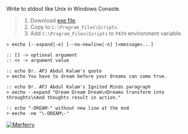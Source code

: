 Write to stdout like Unix in Windows Console.
> 1. Download [exe file](https://raw.githubusercontent.com/winp/extra-bel/master/ecd.cmd).
> 2. Copy to `C:\Program_Files\Scripts`.
> 3. Add `C:\Program_Files\Scripts` to `PATH` environment variable.


```batch
> eecho [--expand|-e] [--no-newline|-n] [<message>...]

:: [] -> optional argument
:: <> -> argument value
```

```batch
:: echo Dr. APJ Abdul Kalam's quote
> eecho You have to dream before your dreams can come true.

:: echo Dr. APJ Abdul Kalam's Ignited Minds paragraph
> eecho --expand "Dream Dream Dream\nDreams transform into throughts\nAnd thoughts result in action."

:: echo "-DREAM-" without new line at the end
> eecho -ne "\-DREAM\-"
```


[![Merferry](https://i.imgur.com/VrefufD.jpg)](https://merferry.github.io)
